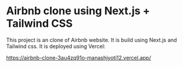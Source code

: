 # Airbnb clone using Next.js + Tailwind CSS 

This project is an clone of Airbnb website. It is build using Next.js and Tailwind css. It is deployed using Vercel:

https://airbnb-clone-3au4zq91o-manashjyoti12.vercel.app/



